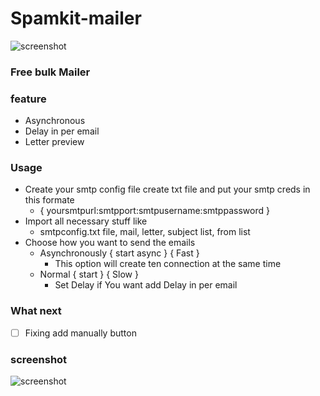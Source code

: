 # Spamkit-mailer

![screenshot](https://raw.githubusercontent.com/ScRiPt1337/spamkit-mailer/master/img/xcxc.png)

### Free bulk Mailer 

### feature
* Asynchronous
* Delay in per email 
* Letter preview

### Usage
* Create your smtp config file create txt file and put your smtp creds in this formate
  - { yoursmtpurl:smtpport:smtpusername:smtppassword }
* Import all necessary  stuff like 
  -  smtpconfig.txt file, mail, letter, subject list, from list
* Choose how you want to send the emails
  - Asynchronously { start async } { Fast }
    - This option will create ten connection at the same time
  -  Normal { start } { Slow }
        - Set Delay if You want add Delay in per email

### What next
* [ ] Fixing add manually button 

### screenshot

![screenshot](https://github.com/ScRiPt1337/spamkit-mailer/raw/master/Capture.PNG)
